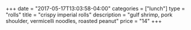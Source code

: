 +++
date = "2017-05-17T13:03:58-04:00"
categories = ["lunch"]
type = "rolls"
title = "crispy imperial rolls"
description = "gulf shrimp, pork shoulder, vermicelli noodles, roasted peanut"
price = "14"
+++

